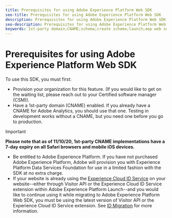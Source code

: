 ```yaml
---
title: Prerequisites for using Adobe Experience Platform Web SDK
seo-title: Prerequisites for using Adobe Experience Platform Web SDK
description: Prerequisites for using Adobe Experience Platform Web SDK
seo-description: Prerequisites for using Adobe Experience Platform Web SDK
keywords: 1st-party domain;CNAME;schema;create schema;launch;aep web sdk extension;extension;configuration id;configuration tool;data element;create data element;XDM Object;sendEvent;send Event;
---
```


# Prerequisites for using Adobe Experience Platform Web SDK

To use this SDK, you must first:

- Provision your organization for this feature. (If you would like to get on the waiting list, please reach out to your Certified software manager (CSM)).
- Have a 1st-party domain (CNAME) enabled. If you already have a CNAME for Adobe Analytics, you should use that one. Testing in development works without a CNAME, but you need one before you go to production.

>[!IMPORTANT]
>
>**Please note that as of 11/10/20, 1st-party CNAME implementations have a 7-day expiry on all Safari browsers and mobile iOS devices.** 

- Be entitled to Adobe Experience Platform. If you have not purchased Adobe Experience Platform, Adobe will provision you with Experience Platform Data Services Foundation for use in a limited fashion with the SDK at no extra charge.
- If your website is already using the [Experience Cloud ID Service](https://experienceleague.adobe.com/docs/experience-platform/edge/identity/overview.html) on your website--either through Visitor API or the Experience Cloud ID Service extension within Adobe Experience Platform Launch--and you would like to continue using it while migrating to Adobe Experience Platform Web SDK, you must be using the latest version of Visitor API or the Experience Cloud ID Service extension. See [ID Migration](https://experienceleague.adobe.com/docs/experience-platform/edge/identity/overview.html?lang=en#identity) for more information. 
